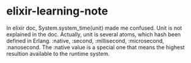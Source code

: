 # elixir-learning-note
In elixir doc, System.system_time(unit) made me confused. Unit is not explained in the doc. 
Actually, unit is several atoms, which hash been defined in Erlang.
:native, :second, :millisecond, :microsecond, :nanosecond. 
The :native value is a special one that means the highest resultion available to the runtime system.
